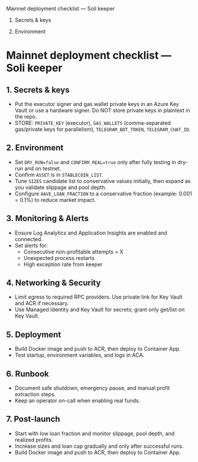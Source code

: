 Mainnet deployment checklist — Soli keeper

1) Secrets & keys

2) Environment

# Mainnet deployment checklist — Soli keeper

## 1. Secrets & keys

- Put the executor signer and gas wallet private keys in an Azure Key Vault or use a hardware signer. Do NOT store private keys in plaintext in the repo.
- STORE: `PRIVATE_KEY` (executor), `GAS_WALLETS` (comma-separated gas/private keys for parallelism), `TELEGRAM_BOT_TOKEN`, `TELEGRAM_CHAT_ID`.

## 2. Environment

- Set `DRY_RUN=false` and `CONFIRM_REAL=true` only after fully testing in dry-run and on testnet.
- Confirm `ASSET` is in `STABLECOIN_LIST`.
- Tune `SIZES` candidate list to conservative values initially, then expand as you validate slippage and pool depth.
- Configure `AAVE_LOAN_FRACTION` to a conservative fraction (example: 0.001 = 0.1%) to reduce market impact.

## 3. Monitoring & Alerts

- Ensure Log Analytics and Application Insights are enabled and connected.
- Set alerts for:
  - Consecutive non-profitable attempts > X
  - Unexpected process restarts
  - High exception rate from keeper

## 4. Networking & Security

- Limit egress to required RPC providers. Use private link for Key Vault and ACR if necessary.
- Use Managed Identity and Key Vault for secrets; grant only get/list on Key Vault.

## 5. Deployment

- Build Docker image and push to ACR, then deploy to Container App.
- Test startup, environment variables, and logs in ACA.

## 6. Runbook

- Document safe shutdown, emergency pause, and manual profit extraction steps.
- Keep an operator on-call when enabling real funds.

## 7. Post-launch

- Start with low loan fraction and monitor slippage, pool depth, and realized profits.
- Increase sizes and loan cap gradually and only after successful runs.
- Build Docker image and push to ACR, then deploy to Container App.

